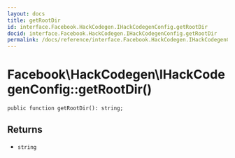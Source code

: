 ```yaml
---
layout: docs
title: getRootDir
id: interface.Facebook.HackCodegen.IHackCodegenConfig.getRootDir
docid: interface.Facebook.HackCodegen.IHackCodegenConfig.getRootDir
permalink: /docs/reference/interface.Facebook.HackCodegen.IHackCodegenConfig.getRootDir/
---
```

# Facebook\\HackCodegen\\IHackCodegenConfig::getRootDir()




``` Hack
public function getRootDir(): string;
```




## Returns




* ` string `